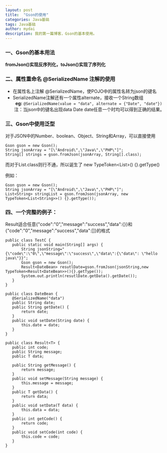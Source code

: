 ```yaml
---
layout: post
title:  "Gson的使用"
categories: Java基础
tags: Java基础
author: mydai
description: 我的第一篇博客，Gson的基本使用。
---
```



### 一、Gson的基本用法
**fromJson()实现反序列化，toJson()实现了序列化**


### 二、属性重命名 @SerializedName 注解的使用
- 在属性名上注解 @SerializedName，使POJO中的属性名转为json的键名  
- SerializedName注解还有一个属性alternate，接收一个String数组  
&nbsp; **eg:** `@SerializedName(value = "data", alternate = {"Date", "date"})`
&nbsp;注：当json中的键名出现data Date date任意一个时均可以得到正确的结果。


### 三、Gson中使用泛型
对于JSON中的Number、boolean、Object、String和Array，可以直接使用  
```
Gson gson = new Gson();
String jsonArray = "[\"Android\",\"Java\",\"PHP\"]";
String[] strings = gson.fromJson(jsonArray, String[].class);
```  
而对于List<String>.class则行不通，所以诞生了 new TypeToken<List<String>>() {}.getType()   

例如：
```
Gson gson = new Gson();
String jsonArray = "[\"Android\",\"Java\",\"PHP\"]";
List<String> stringList = gson.fromJson(jsonArray, new TypeToken<List<String>>() {}.getType());
```     

### 四、一个完整的例子：    

Result<T>适合任意{"code":"0","message":"success","data":{}}和{"code":"0","message":"success","data":[]}的格式   

 ```
public class TestC {
    public static void main(String[] args) {
        String jsonString="{\"code\":\"0\",\"message\":\"success\",\"data\":{\"data\": \"hello java\"}}";
        Gson gson = new Gson();
        Result<DateBean> resutlDate=gson.fromJson(jsonString,new TypeToken<Result<DateBean>>(){}.getType());
        System.out.println(resutlDate.getData().getDate());
    }
}

public class DateBean {
    @SerializedName("data")
    public String date;
    public String getDate() {
        return date;
    }
    public void setDate(String date) {
        this.date = date;
    }
}

public class Result<T> {
    public int code;
    public String message;
    public T data;

    public String getMessage() {
        return message;
    }
    public void setMessage(String message) {
        this.message = message;
    }
    public T getData() {
        return data;
    }
    public void setData(T data) {
        this.data = data;
    }
    public int getCode() {
        return code;
    }
    public void setCode(int code) {
        this.code = code;
    }
}

```  